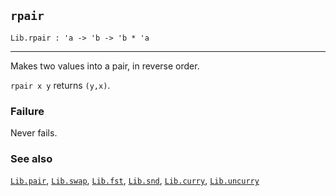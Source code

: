 ## `rpair`

``` hol4
Lib.rpair : 'a -> 'b -> 'b * 'a
```

------------------------------------------------------------------------

Makes two values into a pair, in reverse order.

`rpair x y` returns `(y,x)`.

### Failure

Never fails.

### See also

[`Lib.pair`](#Lib.pair), [`Lib.swap`](#Lib.swap), [`Lib.fst`](#Lib.fst),
[`Lib.snd`](#Lib.snd), [`Lib.curry`](#Lib.curry),
[`Lib.uncurry`](#Lib.uncurry)
